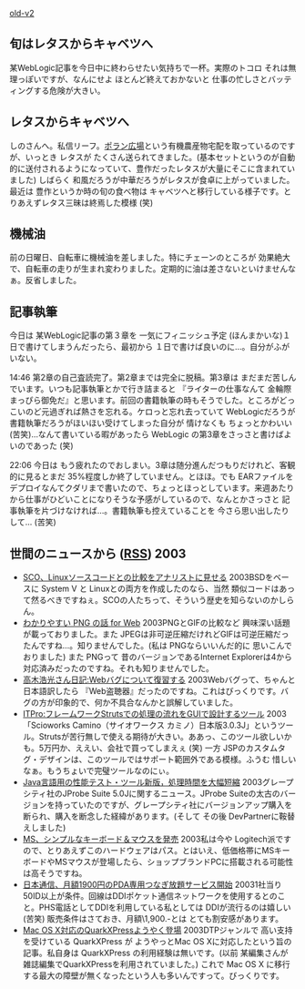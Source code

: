 [old-v2](ig030611-orig.html)

## 旬はレタスからキャベツへ

某WebLogic記事を今日中に終わらせたい気持ちで一杯。実際のトコロ それは無理っぽいですが、なんにせよ ほとんど終えておかないと 仕事の忙しさとバッティングする危険が大きい。


## レタスからキャベツへ

しのさんへ。私信リーフ。[ポラン広場](http://www.polan.net/polan/)という有機農産物宅配を取っているのですが、いっとき レタスが たくさん送られてきました。(基本セットというのが自動的に送付されるようになっていて、豊作だったレタスが大量にそこに含まれていました) しばらく 和風だろうが中華だろうがレタスが食卓に上がっていました。最近は 豊作というか時の旬の食べ物は キャベツへと移行している様子です。とりあえずレタス三昧は終焉した模様 (笑)

## 機械油

前の日曜日、自転車に機械油を差しました。特にチェーンのところが 効果絶大で、自転車の走りが生まれ変わりました。定期的に油は差さないといけませんなぁ。反省しました。

## 記事執筆

今日は 某WebLogic記事の第３章を 一気にフィニッシュ予定 (ほんまかいな)１日で書けてしまうんだったら、最初から １日で書けば良いのに…。自分がふがいない。

14:46 第2章の自己査読完了。第2章までは完全に脱稿。第3章は まだまだ苦しんでいます。いつも記事執筆とかで行き詰まると 『ライターの仕事なんて 金輪際まっぴら御免だ』と思います。前回の書籍執筆の時もそうでした。ところがどっこいのど元過ぎれば熱さを忘れる。ケロっと忘れ去っていて WebLogicだろうが書籍執筆だろうがほいほい受けてしまった自分が 情けなくも ちょっとかわいい (苦笑)…なんて書いている暇があったら WebLogic の第3章をさっさと書けばよいのであった
(笑)

22:06 今日は もう疲れたのでおしまい。3章は随分進んだつもりだけれど、客観的に見るとまだ 35%程度しか終了していません。とほほ。でも EARファイルをデプロイなんてクダリまで書いたので、ちょっとほっとしています。来週あたりから仕事がひどいことになりそうな予感がしているので、なんとかさっさと 記事執筆を片づけなければ…。書籍執筆も控えていることを 今さら思い出したりして… (苦笑)

## 世間のニュースから ([RSS](ig030611-news.xml)) 2003


* [SCO、Linuxソースコードとの比較をアナリストに見せる](http://www.zdnet.co.jp/news/0306/10/ne00_sco.html)  2003BSDをベースに System V と Linuxとの両方を作成したのなら、当然 類似コードはあって然るべきですねぇ。SCOの人たちって、そういう歴史を知らないのかしらん。
* [わかりやすい PNG の話 for Web](http://www.mikeneko.ne.jp/~lab/grp/png/)  2003PNGとGIFの比較など 興味深い話題が載っておりました。また JPEGは非可逆圧縮だけれどGIFは可逆圧縮だったんですね…。知りませんでした。(私は PNGならいいんだ的に 思いこんでおりました) また PNGって 昔のバージョンであるInternet Explorerは4から対応済みだったのですね。それも知りませんでした。
* [高木浩光さん日記:Webバグについて復習する](http://d.hatena.ne.jp/HiromitsuTakagi/20030607)  2003Webバグって、ちゃんと日本語訳したら 『Web盗聴器』だったのですね。これはびっくりです。バグの方が印象的で、何か不具合なんかと誤解していました。
* [ITPro:フレームワークStrutsでの処理の流れをGUIで設計するツール](http://itpro.nikkeibp.co.jp/free/SI/NEWS/20030604/1/)  2003「Scioworks Camino（サイオワークス カミノ）日本版3.0.3J」というツール。Strutsが苦行無しで使える期待が大きい。ああっ、このツール欲しいかも。5万円か、ええい、会社で買ってしまえぇ (笑) 一方 JSPのカスタムタグ・デザインは、このツールではサポート範囲外である模様。ふうむ 惜しいなぁ。もうちょいで完璧ツールなのにぃ。
* [Java言語用の性能テスト・ツール新版，処理時間を大幅短縮](http://itpro.nikkeibp.co.jp/free/SI/NEWS/20030604/2/)  2003グレープシティ社のJProbe Suite 5.0Jに関するニュース。JProbe Suiteの太古のバージョンを持っていたのですが、グレープシティ社にバージョンアップ購入を断られ、購入を断念した経緯があります。(そして その後 DevPartnerに鞍替えしました)
* [MS、シンプルなキーボード＆マウスを発売](http://www.zdnet.co.jp/news/0306/10/njbt_05.html)  2003私は今や Logitech派ですので、とりあえずこのハードウェアはパス。とはいえ、低価格帯にMSキーボードやMSマウスが登場したら、ショップブランドPCに搭載される可能性は高そうですね。
* [日本通信、月額1900円のPDA専用つなぎ放題サービス開始](http://japan.cnet.com/news/com/story/0,2000047668,20055171,00.htm)  20031社当り50ID以上が条件。回線はDDIポケット通信ネットワークを使用するとのこと。PHS電話としてDDIを利用している私としては DDIが流行るのは嬉しい (苦笑) 販売条件はさておき、月額\1,900.-とは とても割安感があります。
* [Mac OS X対応のQuarkXPressようやく登場](http://www.zdnet.co.jp/news/0306/11/nebt_10.html)  2003DTPジャンルで 高い支持を受けている QuarkXPress が ようやっとMac OS Xに対応したという旨の記事。私自身は QuarkXPress の利用経験は無いです。(以前 某編集さんが 雑誌編集でQuarkXPressを利用されていました。) これで Mac OS X に移行する最大の障壁が無くなったという人も多いんですって。びっくりです。
